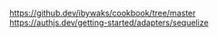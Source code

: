 https://github.dev/ibywaks/cookbook/tree/master
https://authjs.dev/getting-started/adapters/sequelize